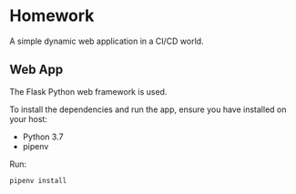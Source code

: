 # Homework

A simple dynamic web application in a CI/CD world.

## Web App

The Flask Python web framework is used.

To install the dependencies and run the app, ensure you have installed on your host:

* Python 3.7
* pipenv

Run:

```bash
pipenv install
```

